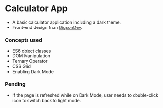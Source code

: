 # Calculator App
- A basic calculator application including a dark theme.
- Front-end design from [BigsonDev](https://bigsondev.com/projects/calculator-app-project/).

### Concepts used 
- ES6 object classes
- DOM Manipulation
- Ternary Operator
- CSS Grid
- Enabling Dark Mode

### Pending
- If the page is refreshed while on Dark Mode, user needs to double-click icon to switch back to light mode.